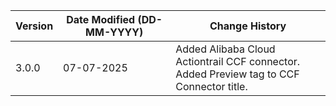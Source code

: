 | **Version** | **Date Modified (DD-MM-YYYY)** | **Change History**                                                 							|
|-------------|--------------------------------|------------------------------------------------------------------------------------------------| 
| 3.0.0       | 07-07-2025                     | Added Alibaba Cloud Actiontrail CCF connector.<br/>Added Preview tag to CCF Connector title.   |